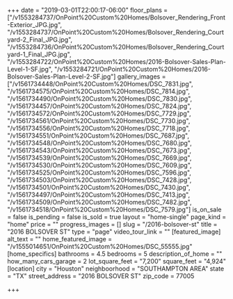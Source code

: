 +++
date = "2019-03-01T22:00:17-06:00"
floor_plans = ["/v1553284737/OnPoint%20Custom%20Homes/Bolsover_Rendering_Front-Exterior_JPG.jpg", "/v1553284737/OnPoint%20Custom%20Homes/Bolsover_Rendering_Courtyard-2_Final_JPG.jpg", "/v1553284736/OnPoint%20Custom%20Homes/Bolsover_Rendering_Courtyard-1_Final_JPG.jpg", "/v1553284722/OnPoint%20Custom%20Homes/2016-Bolsover-Sales-Plan-Level-1-SF.jpg", "/v1553284721/OnPoint%20Custom%20Homes/2016-Bolsover-Sales-Plan-Level-2-SF.jpg"]
gallery_images = ["/v1561734448/OnPoint%20Custom%20Homes/DSC_7831.jpg", "/v1561734575/OnPoint%20Custom%20Homes/DSC_7814.jpg", "/v1561734490/OnPoint%20Custom%20Homes/DSC_7830.jpg", "/v1561734457/OnPoint%20Custom%20Homes/DSC_7824.jpg", "/v1561734572/OnPoint%20Custom%20Homes/DSC_7729.jpg", "/v1561734561/OnPoint%20Custom%20Homes/DSC_7730.jpg", "/v1561734556/OnPoint%20Custom%20Homes/DSC_7718.jpg", "/v1561734551/OnPoint%20Custom%20Homes/DSC_7687.jpg", "/v1561734548/OnPoint%20Custom%20Homes/DSC_7680.jpg", "/v1561734543/OnPoint%20Custom%20Homes/DSC_7673.jpg", "/v1561734539/OnPoint%20Custom%20Homes/DSC_7669.jpg", "/v1561734530/OnPoint%20Custom%20Homes/DSC_7609.jpg", "/v1561734525/OnPoint%20Custom%20Homes/DSC_7596.jpg", "/v1561734503/OnPoint%20Custom%20Homes/DSC_7428.jpg", "/v1561734501/OnPoint%20Custom%20Homes/DSC_7430.jpg", "/v1561734497/OnPoint%20Custom%20Homes/DSC_7413.jpg", "/v1561734509/OnPoint%20Custom%20Homes/DSC_7482.jpg", "/v1561734518/OnPoint%20Custom%20Homes/DSC_7579.jpg"]
is_on_sale = false
is_pending = false
is_sold = true
layout = "home-single"
page_kind = "home"
price = ""
progress_images = []
slug = "/2016-bolsover-st"
title = "2016 BOLSOVER ST"
type = "page"
video_tour_link = ""
[featured_image]
alt_text = ""
home_featured_image = "/v1555014651/OnPoint%20Custom%20Homes/DSC_55555.jpg"
[home_specifics]
bathrooms = 4.5
bedrooms = 5
description_of_home = ""
how_many_cars_garage = 2
lot_square_feet = "7,200"
square_feet = "4,924"
[location]
city = "Houston"
neighboorhood = "SOUTHAMPTON AREA"
state = "TX"
street_address = "2016 BOLSOVER ST"
zip_code = 77005

+++
